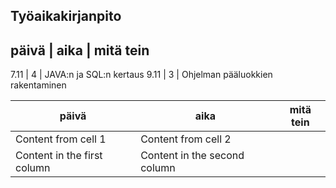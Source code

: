 Työaikakirjanpito
-----------------

päivä | aika | mitä tein
------------------------
7.11 | 4 | JAVA:n ja SQL:n kertaus
9.11 | 3 | Ohjelman pääluokkien rakentaminen

päivä | aika | mitä tein
------|----- | ---------
Content from cell 1 | Content from cell 2
Content in the first column | Content in the second column
